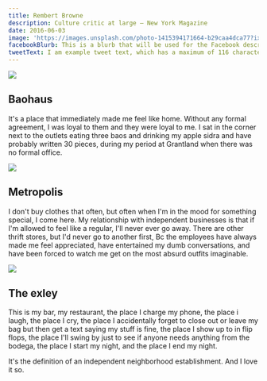 ```yaml
---
title: Rembert Browne
description: Culture critic at large – New York Magazine
date: 2016-06-03
image: 'https://images.unsplash.com/photo-1415394171664-b29caa4dca77?ixlib=rb-0.3.5&q=20&fm=jpg&crop=entropy&s=573e0c5f7ecd48c7dd642885a880b41f&w=1024'
facebookBlurb: This is a blurb that will be used for the Facebook description
tweetText: I am example tweet text, which has a maximum of 116 characters
---
```


![](https://images.unsplash.com/photo-1464500542410-1396074bf230?ixlib=rb-0.3.5&q=20&fm=jpg&crop=entropy&s=78f1212f15e1c46985764e0a62488925&w=768)

## Baohaus

It's a place that immediately made me feel like home. Without any formal agreement, I was loyal to them and they were loyal to me. I sat in the corner next to the outlets eating three baos and drinking my apple sidra and have probably written 30 pieces, during my period at Grantland when there was no formal office.

![](https://images.unsplash.com/photo-1463123081488-789f998ac9c4?ixlib=rb-0.3.5&q=20&fm=jpg&crop=entropy&s=6d1a6d1c5a7eb63d0c411b1d019f0b30&w=768)

## Metropolis

I don't buy clothes that often, but often when I'm in the mood for something special, I come here. My relationship with independent businesses is that if I'm allowed to feel like a regular, I'll never ever go away. There are other thrift stores, but I'd never go to another first, Bc the employees have always made me feel appreciated, have entertained my dumb conversations, and have been forced to watch me get on the most absurd outfits imaginable.

![](https://images.unsplash.com/photo-1460499593944-39e14f96a8c6?ixlib=rb-0.3.5&q=20&fm=jpg&crop=entropy&s=d8bc3d45d5eeaaf4f576665707f4fddb&w=768)

## The exley

This is my bar, my restaurant, the place I charge my phone, the place i laugh, the place I cry, the place I accidentally forget to close out or leave my bag but then get a text saying my stuff is fine, the place I show up to in flip flops, the place I'll swing by just to see if anyone needs anything from the bodega, the place I start my night, and the place I end my night.

It's the definition of an independent neighborhood establishment. And I love it so.

